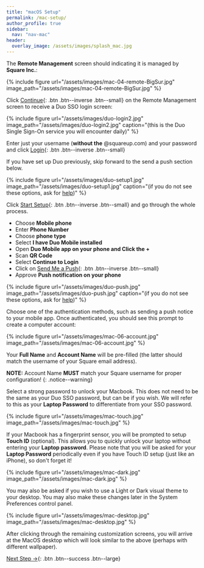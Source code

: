 ```yaml
---
title: "macOS Setup"
permalink: /mac-setup/
author_profile: true
sidebar:
  nav: "nav-mac"
header:
  overlay_image: /assets/images/splash_mac.jpg
---
```


The __Remote Management__ screen should indicating it is managed by __Square Inc.__:

{% include figure url="/assets/images/mac-04-remote-BigSur.jpg" image_path="/assets/images/mac-04-remote-BigSur.jpg" %}

Click [Continue](#duo){: .btn .btn--inverse .btn--small} on the Remote Management screen to receive a Duo SSO login screen:

<a name="duo"></a>
{% include figure url="/assets/images/duo-login2.jpg" image_path="/assets/images/duo-login2.jpg" caption="(this is the Duo Single Sign-On service you will encounter daily)" %}

Enter just your username (**without the** @squareup.com) and your password and click [Login](#push){: .btn .btn--inverse .btn--small}

If you have set up Duo previously, skip forward to the send a push section below.

<a name="push"></a>
{% include figure url="/assets/images/duo-setup1.jpg" image_path="/assets/images/duo-setup1.jpg" caption="(if you do not see these options, ask for [help](/help))" %}

Click [Start Setup](#push){: .btn .btn--inverse .btn--small} and go through the whole process.

* Choose **Mobile phone**
* Enter​ **Phone Number**
* Choose​ **phone type**
* Select​ **I have Duo Mobile installed**
* Open​ **Duo Mobile app on your phone and Click the +**
* Scan **QR Code**
* Select​ **Continue to Login**
* Click on [S​end Me a Push](#push){: .btn .btn--inverse .btn--small}
* Approve​ **Push notification on your phone**

<a name="push"></a>
{% include figure url="/assets/images/duo-push.jpg" image_path="/assets/images/duo-push.jpg" caption="(if you do not see these options, ask for [help](/help))" %}

Choose one of the authentication methods, such as sending a push notice to your mobile app. Once authenticated, you should see this prompt to create a computer account:

{% include figure url="/assets/images/mac-06-account.jpg" image_path="/assets/images/mac-06-account.jpg" %}

Your __Full Name__ and __Account Name__ will be pre-filled (the latter should match the username of your Square email address).

__NOTE:__ Account Name __MUST__ match your Square username for proper configuration!
{: .notice--warning}

Select a strong password to unlock your Macbook. This does not need to be the same as your Duo SSO password, but can be if you wish. We will refer to this as your __Laptop Password__ to differentiate from your SSO password.

{% include figure url="/assets/images/mac-touch.jpg" image_path="/assets/images/mac-touch.jpg" %}

If your Macbook has a fingerprint sensor, you will be prompted to setup __Touch ID__ (optional). This allows you to quickly unlock your laptop without entering your __Laptop password__. Please note that you will be asked for your __Laptop Password__ periodically even if you have Touch ID setup (just like an iPhone), so don't forget it!

{% include figure url="/assets/images/mac-dark.jpg" image_path="/assets/images/mac-dark.jpg" %}

You may also be asked if you wish to use a Light or Dark visual theme to your desktop. You may also make these changes later in the System Preferences control panel.

{% include figure url="/assets/images/mac-desktop.jpg" image_path="/assets/images/mac-desktop.jpg"  %}

After clicking through the remaining customization screens, you will arrive at the MacOS desktop which will look similar to the above (perhaps with different wallpaper).

[Next Step &rarr;](/mac-installs){: .btn .btn--success .btn--large}